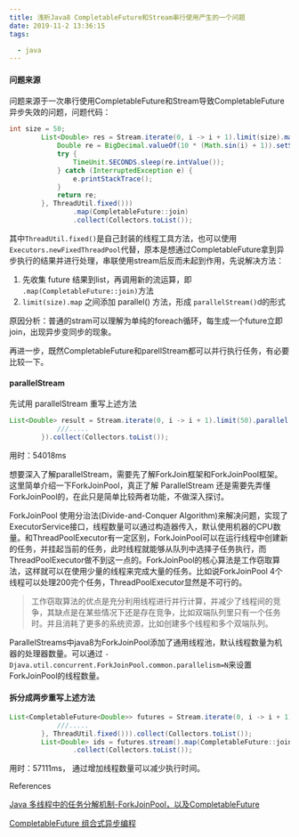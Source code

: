 ```yaml
---
title: 浅析Java8 CompletableFuture和Stream串行使用产生的一个问题
date: 2019-11-2 13:36:15
tags: 

  - java
---
```


#### 问题来源

问题来源于一次串行使用CompletableFuture和Stream导致CompletableFuture异步失效的问题，问题代码：

```java
int size = 50;
        List<Double> res = Stream.iterate(0, i -> i + 1).limit(size).map(i -> CompletableFuture.supplyAsync(() -> {
            Double re = BigDecimal.valueOf(10 * (Math.sin(i) + 1)).setScale(2, RoundingMode.HALF_UP).stripTrailingZeros().doubleValue();
            try {
                TimeUnit.SECONDS.sleep(re.intValue());
            } catch (InterruptedException e) {
                e.printStackTrace();
            }
            return re;
        }, ThreadUtil.fixed()))
                .map(CompletableFuture::join)
                .collect(Collectors.toList());
```

其中`ThreadUtil.fixed()`是自己封装的线程工具方法，也可以使用`Executors.newFixedThreadPool`代替，原本是想通过CompletableFuture拿到异步执行的结果并进行处理，串联使用stream后反而未起到作用，先说解决方法：

1. 先收集 future 结果到list，再调用新的流运算，即 `.map(CompletableFuture::join)`方法
2. `limit(size).map` 之间添加 parallel() 方法，形成 `parallelStream()`d的形式

原因分析：普通的stram可以理解为单纯的foreach循环，每生成一个future立即join，出现异步变同步的现象。

再进一步，既然CompletableFuture和parellStream都可以并行执行任务，有必要比较一下。

#### parallelStream

先试用 parallelStream 重写上述方法

```java
List<Double> result = Stream.iterate(0, i -> i + 1).limit(50).parallel().map(i -> {
            ///.....
        }).collect(Collectors.toList());
```

用时：54018ms

想要深入了解parallelStream，需要先了解ForkJoin框架和ForkJoinPool框架。这里简单介绍一下ForkJoinPool，真正了解 ParallelStream 还是需要先弄懂ForkJoinPool的，在此只是简单比较两者功能，不做深入探讨。

ForkJoinPool 使用分治法(Divide-and-Conquer Algorithm)来解决问题，实现了ExecutorService接口，线程数量可以通过构造器传入，默认使用机器的CPU数量。和ThreadPoolExecutor有一定区别，ForkJoinPool可以在运行线程中创建新的任务，并挂起当前的任务，此时线程就能够从队列中选择子任务执行，而ThreadPoolExecutor做不到这一点的。ForkJoinPool的核心算法是工作窃取算法，这样就可以在使用少量的线程来完成大量的任务。比如说ForkJoinPool 4个线程可以处理200完个任务，ThreadPoolExecutor显然是不可行的。

> 工作窃取算法的优点是充分利用线程进行并行计算，并减少了线程间的竞争，其缺点是在某些情况下还是存在竞争，比如双端队列里只有一个任务时。并且消耗了更多的系统资源，比如创建多个线程和多个双端队列。

ParallelStreams中java8为ForkJoinPool添加了通用线程池，默认线程数量为机器的处理器数量。可以通过 `-Djava.util.concurrent.ForkJoinPool.common.parallelism=N`来设置ForkJoinPool的线程数量。

#### 拆分成两步重写上述方法

```java
List<CompletableFuture<Double>> futures = Stream.iterate(0, i -> i + 1).limit(50).map(i -> CompletableFuture.supplyAsync(() -> {
            ///.....
        }, ThreadUtil.fixed())).collect(Collectors.toList());
        List<Double> ids = futures.stream().map(CompletableFuture::join)
                .collect(Collectors.toList());
```

用时：57111ms， 通过增加线程数量可以减少执行时间。



References

[Java 多线程中的任务分解机制-ForkJoinPool，以及CompletableFuture](https://www.cnblogs.com/hongdada/p/8876028.html)

[CompletableFuture 组合式异步编程](https://blog.csdn.net/itguangit/article/details/78624404)



